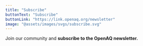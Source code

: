 ```yaml
---
title: "Subscribe"
buttonText: "Subscribe"
buttonLink: "https://link.openaq.org/newsletter"
image: "@assets/images/svgs/subscribe.svg"
---
```


Join our community and **subscribe to the OpenAQ newsletter.**
